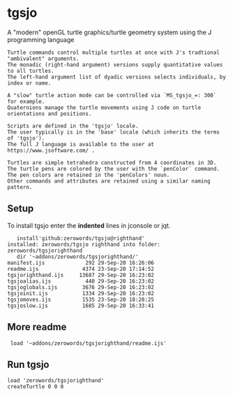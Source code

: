 # tgsjo
A "modern" openGL turtle graphics/turtle geometry system using the J programming language
```
Turtle commands control multiple turtles at once with J's tradtional "ambivalent" arguments.
The monadic (right-hand argument) versions supply quantitative values to all turtles.
The left-hand argument list of dyadic versions selects individuals, by index or name.

A "slow" turtle action mode can be controlled via `MS_tgsjo_=: 300` for example.
Quaternions manage the turtle movements using J code on turtle orientations and positions.

Scripts are defined in the 'tgsjo' locale. 
The user typically is in the 'base' locale (which inherits the terms of 'tgsjo').
The full J language is available to the user at https://www.jsoftware.com/ .

Turtles are simple tetrahedra constructed from 4 coordinates in 3D.
The turtle pens are colored by the user with the `penColor` command.
The pen colors are retained in the 'penColors' noun.
Other commands and attributes are retained using a similar naming pattern.
```

## Setup
To install tgsjo enter the **indented** lines in jconsole or jqt.

```
   install'github:zerowords/tgsjo@righthand'
installed: zerowords/tgsjo righthand into folder: zerowords/tgsjorighthand
   dir '~addons/zerowords/tgsjorighthand/'
manifest.ijs             292 29-Sep-20 16:26:06
readme.ijs              4374 23-Sep-20 17:14:52
tgsjorighthand.ijs     13687 29-Sep-20 16:23:02
tgsjoalias.ijs           440 29-Sep-20 16:23:02
tgsjoglobals.ijs        3676 29-Sep-20 16:23:02
tgsjoinit.ijs           1334 29-Sep-20 16:23:02
tgsjomoves.ijs          1535 23-Sep-20 18:28:25
tgsjoslow.ijs           1685 29-Sep-20 16:33:41
```
## More readme
``` load '~addons/zerowords/tgsjorighthand/readme.ijs'```

## Run tgsjo
```
load 'zerowords/tgsjorighthand'
createTurtle 0 0 0
```
